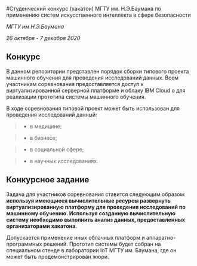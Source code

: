 #Cтуденческий конкурс (хакатон) МГТУ им. Н.Э.Баумана по применению систем искусственного интеллекта в сфере безопасности

*МГТУ им Н.Э.Баумана*


*26 октября - 7 декабря 2020*


## Конкурс

В данном репозитории представлен порядок сборки типового проекта машинного обучения для проведения исследований данных. Всем участникам соревнования предоставляется доступ к виртуализированной серверной платформе и облаку IBM Cloud о для реализации прототипа системы машинного обучения. 

В ходе соревнования типовой проект может быть использован для проведения исследований данный: 

> - в медицине; 

> - в бизнесе; 

> - в социальной сфере;

> - в научных исследованиях.


## Конкурсное задание

Задача для участников соревнования ставится следующим образом: **используя имеющиеся вычислительные ресурсы развернуть виртуализированную платформу для проведения исследований по машинному обучению. Используя  созданную вычислительную систему необходимо выполнить анализ данных, предоставленных организаторами хакатона.** 

Допускается применение иных облачных платформ и аппаратно-программных решений. Прототип системы будет собран на специальном стенде в лаборатории IoT МГТУ им. Баумана, где он может быть продемонстрирован жюри. 

